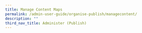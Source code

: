 ```yaml
---
title: Manage Content Maps
permalink: /admin-user-guide/organise-publish/managecontent/
description: ""
third_nav_title: Administer (Publish)
---
```

